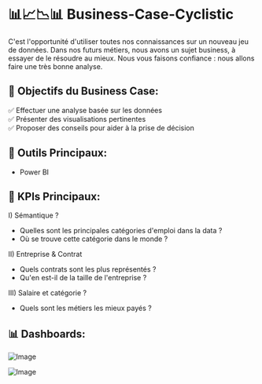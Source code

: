 # 📊📈📉📊 Business-Case-Cyclistic

C'est l'opportunité d'utiliser toutes nos connaissances sur un nouveau jeu de données.
Dans nos futurs métiers, nous avons un sujet business, à essayer de le résoudre au mieux. Nous vous faisons confiance : nous allons faire une très bonne analyse.

## 🎯 Objectifs du Business Case:

  ✅ Effectuer une analyse basée sur les données <br>
  ✅ Présenter des visualisations pertinentes <br>
  ✅ Proposer des conseils pour aider à la prise de décision

## 🧰 Outils Principaux: 

- Power BI

## 🧠 KPIs Principaux:

  I) Sémantique ? 
  - Quelles sont les principales catégories d'emploi dans la data ?
  - Où se trouve cette catégorie dans le monde ?
  
  II) Entreprise & Contrat 
  - Quels contrats sont les plus représentés ?
  - Qu'en est-il de la taille de l'entreprise ?
  
  III) Salaire et catégorie ?
  - Quels sont les métiers les mieux payés ?

## 📊 Dashboards: 

![Image](https://github.com/user-attachments/assets/07345e2c-25b9-490a-8386-c1326db3079e)

![Image](https://github.com/user-attachments/assets/3284accd-4c7e-420e-8d85-9117cb266d73)